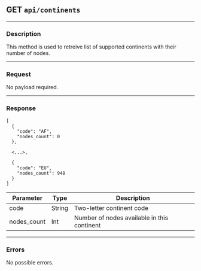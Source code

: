 ## GET `api/continents`

---

### Description

This method is used to retreive list of supported continents with their number of nodes.

---

### Request

No payload required.

---

### Response

```
[
  {
    "code": "AF",
    "nodes_count": 0
  },
  
  <...>,
  
  {
    "code": "EU",
    "nodes_count": 948
  }
]
```

| Parameter   | Type        | Description                                    |
|-------------|-------------|------------------------------------------------|
| code        | String      | Two-letter continent code                      |
| nodes_count | Int         | Number of nodes available in this continent    |

---

### Errors

No possible errors.
